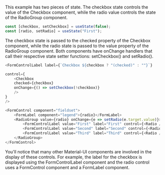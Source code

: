 This example has two pieces of state. The checkbox state controls the value of the Checkbox
component, while the radio value controls the state of the RadioGroup component. 

```js
const [checkbox, setCheckbox] = useState(false);
const [radio, setRadio] = useState("First");
```

The checkbox state is passed to the checked property of the Checkbox component, while the
radio state is passed to the value property of the RadioGroup component. Both components have onChange handlers that call their respective state setter functions: setCheckbox() and setRadio(). 

```js
<FormControlLabel label={`Checkbox ${checkbox ? "(checked)" : ""}`}

control={
    <Checkbox
    checked={checkbox}
    onChange={() => setCheckbox(!checkbox)}
    />
}
/>
```

```js
<FormControl component="fieldset">
    <FormLabel component="legend">{radio}</FormLabel>
    <RadioGroup value={radio} onChange={e => setRadio(e.target.value)}>
        <FormControlLabel value="First" label="First" control={<Radio />} />
        <FormControlLabel value="Second" label="Second" control={<Radio />} />
        <FormControlLabel value="Third" label="Third" control={<Radio />} />
    </RadioGroup>
</FormControl>
```

You'll notice that many other Material-UI components are involved in the display of these controls. For example, the label for the checkbox is displayed using the FormControlLabel component and the radio control uses a FormControl component and a FormLabel component.
